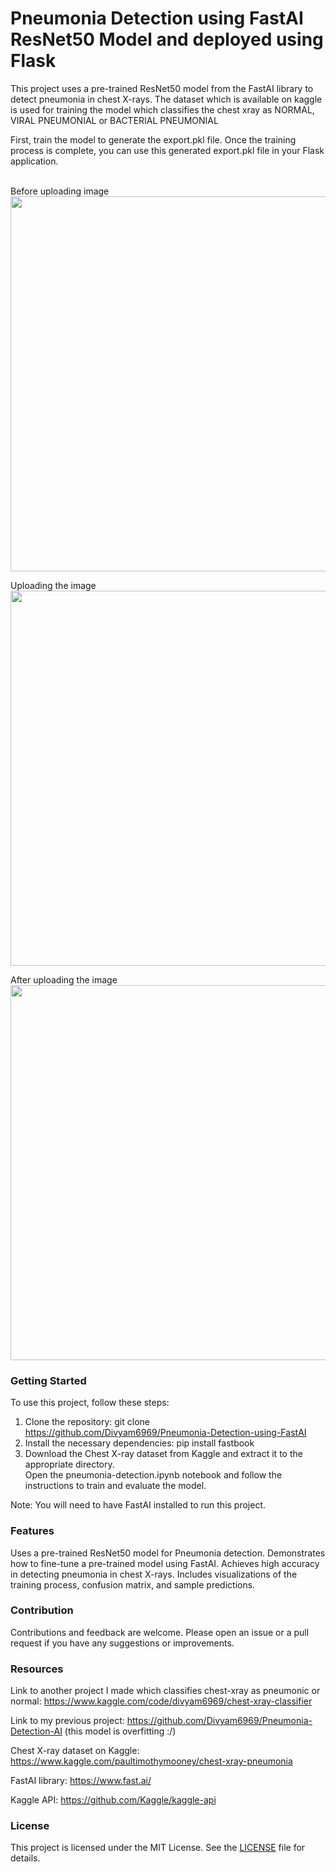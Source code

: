 # Pneumonia Detection using FastAI ResNet50 Model and deployed using Flask
This project uses a pre-trained ResNet50 model from the FastAI library to detect pneumonia in chest X-rays. The dataset which is available on kaggle is used for training the model which classifies the chest xray as NORMAL, VIRAL PNEUMONIAL or BACTERIAL PNEUMONIAL

First, train the model to generate the export.pkl file. Once the training process is complete, you can use this generated export.pkl file in your Flask application.
<br><br>

Before uploading image
<br>
<image  width="600px" src="Screenshots/initial.png">

Uploading the image 
<br>
<image  width="600px" src="Screenshots/middle.png">

After uploading the image 
<br>
<image  width="600px" src="Screenshots/final.png">

### Getting Started
To use this project, follow these steps:
1) Clone the repository: git clone https://github.com/Divyam6969/Pneumonia-Detection-using-FastAI<br>
2) Install the necessary dependencies: pip install fastbook<br>
3) Download the Chest X-ray dataset from Kaggle and extract it to the appropriate directory.<br>
Open the pneumonia-detection.ipynb notebook and follow the instructions to train and evaluate the model.<br>

Note: You will need to have FastAI installed to run this project.

### Features
Uses a pre-trained ResNet50 model for Pneumonia detection.
Demonstrates how to fine-tune a pre-trained model using FastAI.
Achieves high accuracy in detecting pneumonia in chest X-rays.
Includes visualizations of the training process, confusion matrix, and sample predictions.

### Contribution
Contributions and feedback are welcome. Please open an issue or a pull request if you have any suggestions or improvements.

### Resources
Link to another project I made which classifies chest-xray as pneumonic or normal: https://www.kaggle.com/code/divyam6969/chest-xray-classifier

Link to my previous project: https://github.com/Divyam6969/Pneumonia-Detection-AI (this model is overfitting :/)

Chest X-ray dataset on Kaggle: https://www.kaggle.com/paultimothymooney/chest-xray-pneumonia

FastAI library: https://www.fast.ai/

Kaggle API: https://github.com/Kaggle/kaggle-api

### License
This project is licensed under the MIT License. See the <a href="https://github.com/Divyam6969/Pneumonia-Detection-using-FastAI-/blob/main/LICENSE">LICENSE</a> file for details.

